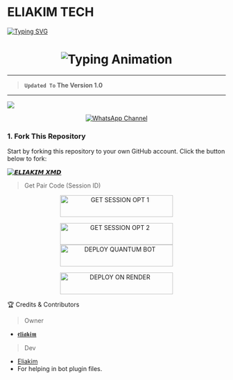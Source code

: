 # ELIAKIM TECH
<a href="https://git.io/typing-svg"><img src="https://readme-typing-svg.demolab.com?font=Black+Ops+One&size=100&pause=1000&color=FF0000&center=true&width=1000&height=200&lines=Eliakim-md" alt="Typing SVG" /></a>
  </p>

 
<h1 align="center">
  <img src="https://readme-typing-svg.herokuapp.com?font=Fira+Code&size=25&duration=3000&color=00FF00&background=000000&center=true&vCenter=true&width=600&lines=⚡+ELIAKIM+MD+ELIAKIM+VERSION;🔥+The+Most+Powerful+WhatsApp+Bot;💻+Crafted+by+Eliakim+kiplagat;🚀+Next-Gen+Eliakim+Technology;🌈+Fast+⚡+Secure+🔒+Reliable+✅" alt="Typing Animation">
</h1>

---   

> **`Updated To` The Version 1.0**

---

<a><img src='https://files.catbox.moe/4i1zqg.jpg'/></a>

<div align="center">
  
[![WhatsApp Channel](https://img.shields.io/badge/Join-WhatsApp%20Channel-FF00F8?style=big-square&logo=whatsapp)](https://whatsapp.com/channel/0029VbAF7Og65yD6dbZeBv2t)
</div>



### 1. Fork This Repository

Start by forking this repository to your own GitHub account. Click the button below to fork:

  <a href="https://github.com/eliakip/Eliakim-Xmd/fork"><img title="𝙀𝙇𝙄𝘼𝙆𝙄𝙈 𝙓𝙈𝘿" src="https://img.shields.io/badge/FORK-𝖊𝖑𝖎𝖆𝖐𝖎𝖒-𝖝𝖒𝖉h?color=green&style=for-the-badge&logo=stackshare"></a>

> Get Pair Code (Session ID)


<p align="center">
  <a href="https://eliakimparing.onrender.com">
    <img title="GET SESSION OPT 1" src="https://img.shields.io/badge/🔑_GET_ELIAKIM_SESSION 1-000000?style=for-the-badge&logo=eliakim&logoColor=white&color=skyblue" width="260" height="50"/>
  </a>

  

<p align="center">
  <a href="https://pairingco-632261b61f75.herokuapp.com/">
    <img title="GET SESSION OPT 2" src="https://img.shields.io/badge/🔑_GET_ELIAKIM_SESSION 2-000000?style=for-the-badge&logo=eliakim&logoColor=white&color=skyblue" width="260" height="50"/>
  </a>


  
<a href="https://dashboard.heroku.com/new?template=https://github.com/kipelia/Eliakim-md">
    <img title="DEPLOY QUANTUM BOT" src="https://img.shields.io/badge/🚀_DEPLOY_ON_HEROKU-000000?style=for-the-badge&logo=heroku&logoColor=white&color=FF00FF" width="260" height="50"/>
  </a>


  
</p>
 <p align="center">
  <a href="https://render.com">
    <img title="DEPLOY ON RENDER" src="https://img.shields.io/badge/🚀_DEPLOY_ON_RENDER-000000?style=for-the-badge&logo=render&logoColor=white&color=61DAFB" width="260" height="50"/>
  </a>
   
🏆 Credits & Contributors
> Owner 
- [𝖊𝖑𝖎𝖆𝖐𝖎𝖒](https://github.com/eliakip)

> Dev
- [Eliakim]()
- For helping in bot plugin files.
